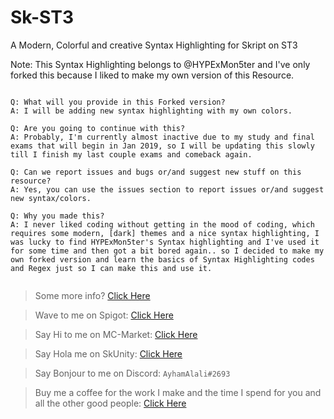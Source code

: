 # Sk-ST3
A Modern, Colorful and creative Syntax Highlighting for Skript on ST3

Note: This Syntax Highlighting belongs to @HYPExMon5ter and I've only forked this because I liked to make my own version of this Resource.

```

Q: What will you provide in this Forked version?
A: I will be adding new syntax highlighting with my own colors.

Q: Are you going to continue with this?
A: Probably, I'm currently almost inactive due to my study and final exams that will begin in Jan 2019, so I will be updating this slowly till I finish my last couple exams and comeback again.

Q: Can we report issues and bugs or/and suggest new stuff on this resource?
A: Yes, you can use the issues section to report issues or/and suggest new syntax/colors.

Q: Why you made this?
A: I never liked coding without getting in the mood of coding, which requires some modern, [dark] themes and a nice syntax highlighting, I was lucky to find HYPExMon5ter's Syntax highlighting and I've used it for some time and then got a bit bored again.. so I decided to make my own forked version and learn the basics of Syntax Highlighting codes and Regex just so I can make this and use it.


```


> Some more info? [Click Here](https://forums.skunity.com/resources/sk-st3-syntax-highlighting-open-source.710/) 

> Wave to me on Spigot: [Click Here](https://www.spigotmc.org/members/ayhamalali.101712/) 

> Say Hi to me on MC-Market: [Click Here](https://www.mc-market.org/members/46485/) 

> Say Hola me on SkUnity: [Click Here](https://forums.skunity.com/members/ayham-alali.35/) 

> Say Bonjour to me on Discord: `AyhamAlali#2693` 

> Buy me a coffee for the work I make and the time I spend for you and all the other good people: [Click Here](paypal.me/ayhamalali) 
